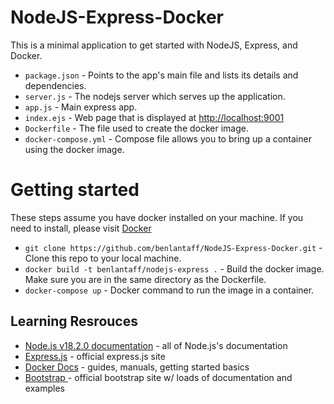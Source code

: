 # NodeJS-Express-Docker

This is a minimal application to get started with NodeJS, Express, and Docker.

- `package.json` - Points to the app's main file and lists its details and dependencies.
- `server.js` - The nodejs server which serves up the application.
- `app.js` - Main express app.
- `index.ejs` - Web page that is displayed at [http://localhost:9001](http://localhost:9001)
- `Dockerfile` - The file used to create the docker image.
- `docker-compose.yml` - Compose file allows you to bring up a container using the docker image.

# Getting started

These steps assume you have docker installed on your machine. If you need to install, please visit [Docker](https://docker.com/)

- `git clone https://github.com/benlantaff/NodeJS-Express-Docker.git` - Clone this repo to your local machine.
- `docker build -t benlantaff/nodejs-express .` - Build the docker image. Make sure you are in the same directory as the Dockerfile.
- `docker-compose up` - Docker command to run the image in a container.

## Learning Resrouces

- [Node.js v18.2.0 documentation](https://nodejs.org/dist/latest-v18.x/docs/api/) - all of Node.js's documentation
- [Express.js](https://expressjs.com/) - official express.js site
- [Docker Docs](https://docs.docker.com/) - guides, manuals, getting started basics
- [Bootstrap ](https://getbootstrap.com/) - official bootstrap site w/ loads of documentation and examples

